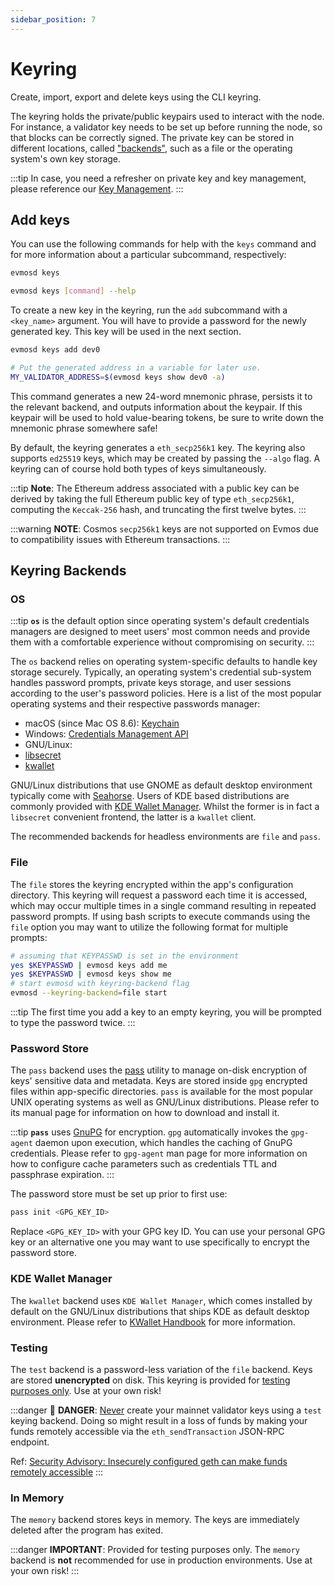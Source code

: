 ```yaml
---
sidebar_position: 7
---
```


# Keyring

Create, import, export and delete keys using the CLI keyring.

The keyring holds the private/public keypairs used to interact with the node. For instance, a validator key needs to be
set up before running the node, so that blocks can be correctly signed. The private key can be stored in different
locations, called ["backends"](#keyring-backends), such as a file or the operating system's own key storage.

:::tip
In case, you need a refresher on private key and key management, please reference our [Key Management](./key-management).
:::

## Add keys

You can use the following commands for help with the `keys` command and for more information about a particular subcommand,
respectively:

```bash
evmosd keys
```

```bash
evmosd keys [command] --help
```

To create a new key in the keyring, run the `add` subcommand with a `<key_name>` argument. You will have to provide a password
for the newly generated key. This key will be used in the next section.

```bash
evmosd keys add dev0

# Put the generated address in a variable for later use.
MY_VALIDATOR_ADDRESS=$(evmosd keys show dev0 -a)
```

This command generates a new 24-word mnemonic phrase, persists it to the relevant backend, and outputs information about
the keypair. If this keypair will be used to hold value-bearing tokens, be sure to write down the mnemonic phrase
somewhere safe!

By default, the keyring generates a `eth_secp256k1` key. The keyring also supports `ed25519` keys, which may be created
by passing the `--algo` flag. A keyring can of course hold both types of keys simultaneously.

:::tip
**Note**: The Ethereum address associated with a public key can be derived by taking the full Ethereum public key of type
`eth_secp256k1`, computing the `Keccak-256` hash, and truncating the first twelve bytes.
:::

:::warning
**NOTE**: Cosmos `secp256k1` keys are not supported on Evmos due to compatibility issues with Ethereum transactions.
:::

## Keyring Backends

### OS

:::tip
**`os`** is the default option since operating system's default credentials managers are
designed to meet users' most common needs and provide them with a comfortable
experience without compromising on security.
:::

The `os` backend relies on operating system-specific defaults to handle key storage
securely. Typically, an operating system's credential sub-system handles password prompts,
private keys storage, and user sessions according to the user's password policies. Here
is a list of the most popular operating systems and their respective passwords manager:

- macOS (since Mac OS 8.6): [Keychain](https://support.apple.com/en-gb/guide/keychain-access/welcome/mac)
- Windows: [Credentials Management API](https://docs.microsoft.com/en-us/windows/win32/secauthn/credentials-management)
- GNU/Linux:
- [libsecret](https://gitlab.gnome.org/GNOME/libsecret)
- [kwallet](https://api.kde.org/frameworks/kwallet/html/index.html)

GNU/Linux distributions that use GNOME as default desktop environment typically come with
[Seahorse](https://wiki.gnome.org/Apps/Seahorse). Users of KDE based distributions are
commonly provided with [KDE Wallet Manager](https://userbase.kde.org/KDE_Wallet_Manager).
Whilst the former is in fact a `libsecret` convenient frontend, the latter is a `kwallet`
client.

The recommended backends for headless environments are `file` and `pass`.

### File

The `file` stores the keyring encrypted within the app's configuration directory. This
keyring will request a password each time it is accessed, which may occur multiple
times in a single command resulting in repeated password prompts. If using bash scripts
to execute commands using the `file` option you may want to utilize the following format
for multiple prompts:

```bash
# assuming that KEYPASSWD is set in the environment
yes $KEYPASSWD | evmosd keys add me
yes $KEYPASSWD | evmosd keys show me
# start evmosd with keyring-backend flag
evmosd --keyring-backend=file start
```

:::tip
The first time you add a key to an empty keyring, you will be prompted to type the password twice.
:::

### Password Store

<!--markdown-link-check-disable-next-line-->
The `pass` backend uses the [pass](https://www.passwordstore.org/) utility to manage on-disk
encryption of keys' sensitive data and metadata. Keys are stored inside `gpg` encrypted files
within app-specific directories. `pass` is available for the most popular UNIX
operating systems as well as GNU/Linux distributions. Please refer to its manual page for
information on how to download and install it.

:::tip
**`pass`** uses [GnuPG](https://gnupg.org/) for encryption. `gpg` automatically invokes the `gpg-agent`
daemon upon execution, which handles the caching of GnuPG credentials. Please refer to `gpg-agent`
man page for more information on how to configure cache parameters such as credentials TTL and
passphrase expiration.
:::

The password store must be set up prior to first use:

```sh
pass init <GPG_KEY_ID>
```

Replace `<GPG_KEY_ID>` with your GPG key ID. You can use your personal GPG key or an alternative
one you may want to use specifically to encrypt the password store.

### KDE Wallet Manager

The `kwallet` backend uses `KDE Wallet Manager`, which comes installed by default on the
GNU/Linux distributions that ships KDE as default desktop environment. Please refer to
[KWallet Handbook](https://docs.kde.org/stable5/en/kwalletmanager/kwallet5/) for more
information.

### Testing

The `test` backend is a password-less variation of the `file` backend. Keys are stored
**unencrypted** on disk. This keyring is provided for <u>testing purposes only</u>. Use at your own risk!

:::danger
🚨 **DANGER**: <u>Never</u> create your mainnet validator keys using a `test` keying backend. Doing so might result in
a loss of funds by making your funds remotely accessible via the `eth_sendTransaction` JSON-RPC endpoint.

Ref: [Security Advisory: Insecurely configured geth can make funds remotely accessible](https://blog.ethereum.org/2015/08/29/security-alert-insecurely-configured-geth-can-make-funds-remotely-accessible/)
:::

### In Memory

The `memory` backend stores keys in memory. The keys are immediately deleted after the program has exited.

:::danger
**IMPORTANT**: Provided for testing purposes only. The `memory` backend is **not** recommended for use in production
environments. Use at your own risk!
:::
